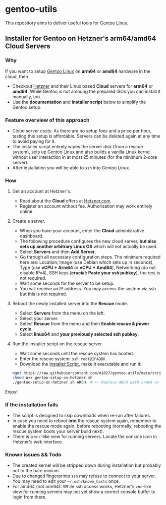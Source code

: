 # gentoo-utils

This repository aims to deliver useful tools for
[Gentoo Linux](https://www.gentoo.org/).

## Installer for Gentoo on Hetzner's arm64/amd64 Cloud Servers

### Why

If you want to setup [Gentoo Linux](https://www.gentoo.org/) on **arm64**
or **amd64** hardware in the cloud, then

* Checkout [Hetzner](https://www.hetzner.com/?country=en) and their Linux
  based **Cloud** servers for **arm64** or **amd64**. While Gentoo is not
  amoung the prepared ISOs you can install it manually, too.
* Use the **documentation** and **installer script** below to
  simplify the Gentoo setup.

### Feature overview of this approach

* Cloud server costs: As there are no setup fees and a price per
  hour, testing this setup is affordable. Servers can be deleted again at
  any time to avoid paying for it.
* The installer script entirely wipes the server disk (from a rescue system),
  sets up Gentoo Linux and also builds a vanilla Linux kernel without user
  interaction in at most 25 minutes (for the minimum 2-core server).
* After installation you will be able to `ssh` into Gentoo Linux.
  
### How

1. Get an account at Hetzner's.

   * Read about the **Cloud** offers at
     [Hetzner.com](https://www.hetzner.com/?country=en).
   * Register an account without fee. Authorization may work entirely online.

2. Create a server.

   * When you have your account, enter the **Cloud** administrative
     dashboard.
   * The following procedure configures the new cloud server, **but also
     sets up another arbitrary Linux OS** which will not actually be used.
   * Select **Servers** and then **Add Server**.
   * Go through all necessary configuration steps. The minimum required here
     are: Location, Image (use Debian which sets up in seconds), Type (use
     **vCPU + Arm64** or **vCPU + Amd64**), Networking (do not disable IPv4),
     SSH keys (**crucial: Paste your ssh pubkey**), the rest is not required.
   * Wait some seconds for the server to be setup.
   * You will receive an IP address. You may access the system via ssh but
     this is not required.

3. Reboot the newly installed server into the **Rescue** mode.

   * Select **Servers** from the menu on the left.
   * Select your server.
   * Select **Rescue** from the menu and then **Enable rescue & power cycle**.
   * Select **linux64** and **your previously selected ssh pubkey**.

4. Run the installer script on the rescue server.

   * Wait some seconds until the rescue system has booted.
   * Enter the rescue system: `ssh root@IPADDR`.
   * Download the
    [Installer Script](scripts/installer/gentoo-setup-on-hetzner.sh),
    make it executable and run it:

    ```bash
    wget https://raw.githubusercontent.com/m1027/gentoo-utils/main/scripts/installer/gentoo-setup-on-hetzner.sh
    chmod u+x gentoo-setup-on-hetzner.sh
    ./gentoo-setup-on-hetzner.sh ARCH  # <- Replace ARCH with arm64 or amd64
    ```

Enjoy!

### If the installation fails

* The script is designed to skip downloads when re-run after failures.
* In case you need to reboot **into** the rescue system again, remember to
  enable the rescue mode again, before rebooting (normally, rebooting the
  rescue system boots your server build next).
* There is a `vnc`-like view for running servers. Locate the console icon
  in Hetzner's web interface.

### Known issues && Todo

* The created kernel will be stripped down during installation but probably
  not to the bare minium.
* Due to changed fingerprints `ssh` may refuse to connect to your server. You
  may need to edit your `~/.ssh/known_hosts` once.
* For amd64 (not arm64): While ssh access works, Hetzner's `vnc`-like view
  for running servers may not yet show a correct console buffer to login from
  there.
